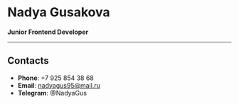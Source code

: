 # Nadya Gusakova
**Junior Frontend Developer**
*********
## Contacts
+ **Phone**: +7 925 854 38 68
+ **Email**: nadyagus95@mail.ru
+ **Telegram**: @NadyaGus
